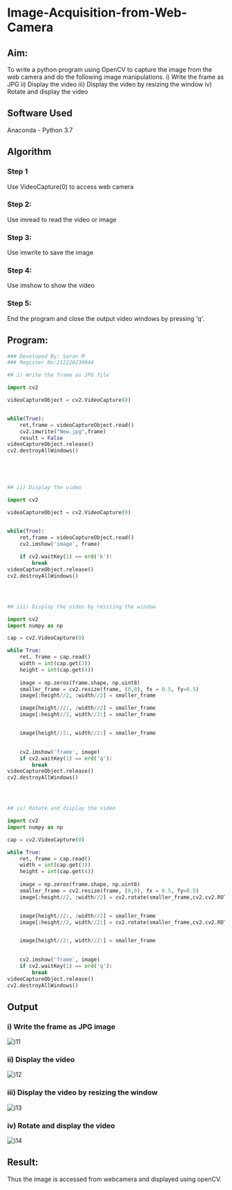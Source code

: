 # Image-Acquisition-from-Web-Camera
## Aim:
To write a python program using OpenCV to capture the image from the web camera and do the following image manipulations.
i) Write the frame as JPG 
ii) Display the video 
iii) Display the video by resizing the window
iv) Rotate and display the video

## Software Used
Anaconda - Python 3.7
## Algorithm
### Step 1
Use VideoCapture(0) to access web camera

### Step 2:
Use imread to read the video or image

### Step 3:
Use imwrite to save the image

### Step 4:
Use imshow to show the video

### Step 5:
End the program and close the output video windows by pressing 'q'.
## Program:
``` Python
### Developed By: Saran M
### Register No:212220230044

## i) Write the frame as JPG file

import cv2

videoCaptureObject = cv2.VideoCapture(0)


while(True):
    ret,frame = videoCaptureObject.read()
    cv2.imwrite("New.jpg",frame)
    result = False
videoCaptureObject.release()
cv2.destroyAllWindows()





## ii) Display the video

import cv2

videoCaptureObject = cv2.VideoCapture(0)


while(True):
    ret,frame = videoCaptureObject.read()
    cv2.imshow('image', frame)
    
    if cv2.waitKey(1) == ord('k'):
        break
videoCaptureObject.release()
cv2.destroyAllWindows()




## iii) Display the video by resizing the window

import cv2
import numpy as np

cap = cv2.VideoCapture(0)

while True:
    ret, frame = cap.read()
    width = int(cap.get(3))
    height = int(cap.get(4))
    
    image = np.zeros(frame.shape, np.uint8)
    smaller_frame = cv2.resize(frame, (0,0), fx = 0.5, fy=0.5)
    image[:height//2, :width//2] = smaller_frame

    image[height//2:, :width//2] = smaller_frame
    image[:height//2, width//2:] = smaller_frame


    image[height//2:, width//2:] = smaller_frame
    

    cv2.imshow('frame', image)
    if cv2.waitKey(1) == ord('q'):
        break
videoCaptureObject.release()
cv2.destroyAllWindows()




## iv) Rotate and display the video

import cv2
import numpy as np

cap = cv2.VideoCapture(0)

while True:
    ret, frame = cap.read()
    width = int(cap.get(3))
    height = int(cap.get(4))
    
    image = np.zeros(frame.shape, np.uint8)
    smaller_frame = cv2.resize(frame, (0,0), fx = 0.5, fy=0.5)
    image[:height//2, :width//2] = cv2.rotate(smaller_frame,cv2.cv2.ROTATE_180)


    image[height//2:, :width//2] = smaller_frame
    image[:height//2, width//2:] = cv2.rotate(smaller_frame,cv2.cv2.ROTATE_180)


    image[height//2:, width//2:] = smaller_frame
    

    cv2.imshow('frame', image)
    if cv2.waitKey(1) == ord('q'):
        break
videoCaptureObject.release()
cv2.destroyAllWindows()


```
## Output

### i) Write the frame as JPG image
![i11](https://user-images.githubusercontent.com/75235427/161986895-f68f22ae-73e2-452e-b19f-b9bb03385c0f.jpg)


### ii) Display the video

![i12](https://user-images.githubusercontent.com/75235427/161986917-2c61b242-3470-47d8-892b-2a570b2015b6.jpg)


### iii) Display the video by resizing the window

![i13](https://user-images.githubusercontent.com/75235427/161986931-2e834e12-c24b-4553-989f-fa5964512da8.jpg)


### iv) Rotate and display the video

![i14](https://user-images.githubusercontent.com/75235427/161986954-2a37885f-5501-43fc-8975-f99bc8beb4f3.jpg)


## Result:
Thus the image is accessed from webcamera and displayed using openCV.
